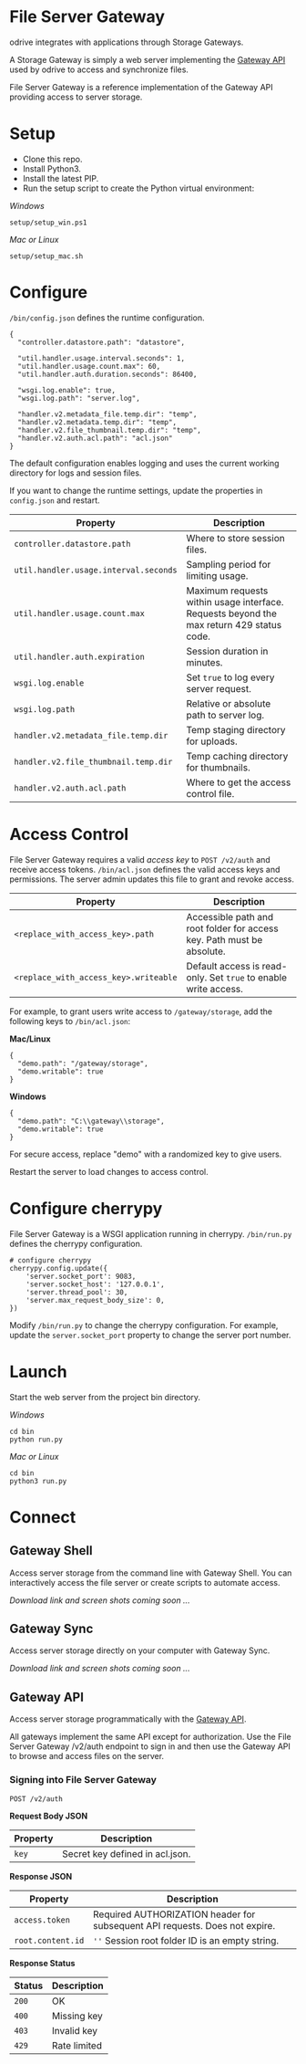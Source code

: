 # File Server Gateway
odrive integrates with applications through Storage Gateways.

A Storage Gateway is simply a web server implementing the [Gateway API](https://github.com/odrive/gateway-api) used by odrive to access and synchronize files.

File Server Gateway is a reference implementation of the Gateway API providing access to server storage.

# Setup

- Clone this repo.
- Install Python3.
- Install the latest PIP.
- Run the setup script to create the Python virtual environment:

*Windows*
```
setup/setup_win.ps1
```

*Mac or Linux*
```
setup/setup_mac.sh
```

# Configure
`/bin/config.json` defines the runtime configuration.
```
{
  "controller.datastore.path": "datastore",

  "util.handler.usage.interval.seconds": 1,
  "util.handler.usage.count.max": 60,
  "util.handler.auth.duration.seconds": 86400,

  "wsgi.log.enable": true,
  "wsgi.log.path": "server.log",

  "handler.v2.metadata_file.temp.dir": "temp",
  "handler.v2.metadata.temp.dir": "temp",
  "handler.v2.file_thumbnail.temp.dir": "temp",
  "handler.v2.auth.acl.path": "acl.json"
}
```

The default configuration enables logging and uses the current working directory for logs and session files. 

If you want to change the runtime settings, update the properties in `config.json` and restart.

Property | Description
---|---
`controller.datastore.path` | Where to store session files.
`util.handler.usage.interval.seconds` | Sampling period for limiting usage.
`util.handler.usage.count.max` | Maximum requests within usage interface. Requests beyond the max return 429 status code.
`util.handler.auth.expiration` | Session duration in minutes.  
`wsgi.log.enable` | Set `true` to log every server request.
`wsgi.log.path` | Relative or absolute path to server log.
`handler.v2.metadata_file.temp.dir`| Temp staging directory for uploads.
`handler.v2.file_thumbnail.temp.dir`| Temp caching directory for thumbnails.
`handler.v2.auth.acl.path` | Where to get the access control file.

# Access Control
File Server Gateway requires a valid *access key* to `POST /v2/auth` and receive access tokens. 
`/bin/acl.json` defines the valid access keys and permissions. The server admin updates this file to grant and revoke access.

Property | Description
---|---
`<replace_with_access_key>.path` | Accessible path and root folder for access key. Path must be absolute.
`<replace_with_access_key>.writeable` | Default access is read-only. Set `true` to enable write access.

For example, to grant users write access to `/gateway/storage`, add the following keys to `/bin/acl.json`:

**Mac/Linux**
```
{
  "demo.path": "/gateway/storage",
  "demo.writable": true
}
```
**Windows**
```
{
  "demo.path": "C:\\gateway\\storage",
  "demo.writable": true
}
```

For secure access, replace "demo" with a randomized key to give users.

Restart the server to load changes to access control.

# Configure cherrypy

File Server Gateway is a WSGI application running in cherrypy. `/bin/run.py` defines the cherrypy configuration.

```
# configure cherrypy
cherrypy.config.update({
    'server.socket_port': 9083,
    'server.socket_host': '127.0.0.1',
    'server.thread_pool': 30,
    'server.max_request_body_size': 0,
})
```

Modify `/bin/run.py` to change the cherrypy configuration. For example, update the `server.socket_port` property to change the server port number.


# Launch

Start the web server from the project bin directory.

*Windows*
```
cd bin
python run.py
```

*Mac or Linux*
```
cd bin
python3 run.py
```


# Connect

## Gateway Shell

Access server storage from the command line with Gateway Shell. 
You can interactively access the file server or create scripts to automate access. 

*Download link and screen shots coming soon ...*

## Gateway Sync

Access server storage directly on your computer with Gateway Sync.

*Download link and screen shots coming soon ...*

## Gateway API

Access server storage programmatically with the [Gateway API](https://github.com/odrive/gateway-api). 

All gateways implement the same API except for authorization. Use the File Server Gateway /v2/auth endpoint to sign in and then use the Gateway API to browse and access files on the server.

### Signing into File Server Gateway
```
POST /v2/auth
```
**Request Body JSON**

Property | Description
---------|-------------
`key` | Secret key defined in acl.json.

**Response JSON**

Property | Description
---------|------------
`access.token` | Required AUTHORIZATION header for subsequent API requests. Does not expire.
`root.content.id` | `''` Session root folder ID is an empty string.

**Response Status**

Status | Description
-------|------------
`200` | OK
`400` | Missing key
`403` | Invalid key
`429` | Rate limited
